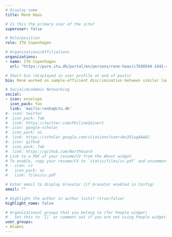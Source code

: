 ```yaml
---
# Display name
title: René Haas

# Is this the primary user of the site?
superuser: false

# Role/position
role: ITU Copenhagen

# Organizations/Affiliations
organizations:
- name: ITU Copenhagen
  url: "https://pure.itu.dk/portal/en/persons/rene-haas(c7b50544-1d42-48e7-b386-48262f635366).html"

# Short bio (displayed in user profile at end of posts)
bio: René worked on sample-efficient discrimination between similar languages.

# Social/Academic Networking
social:
- icon: envelope
  icon_pack: fas
  link: 'mailto:renha@itu.dk'
#- icon: twitter
#  icon_pack: fab
#  link: https://twitter.com/PhilineZeinert
#- icon: google-scholar
#  icon_pack: ai
#  link: https://scholar.google.com/citations?user=Nu351ugAAAAJ
#- icon: github
#  icon_pack: fab
#  link: https://github.com/NorthGuard
# Link to a PDF of your resume/CV from the About widget.
# To enable, copy your resume/CV to `static/files/cv.pdf` and uncomment the lines below.
# - icon: cv
#   icon_pack: ai
#   link: files/cv.pdf

# Enter email to display Gravatar (if Gravatar enabled in Config)
email: ""

# Highlight the author in author lists? (true/false)
highlight_name: false

# Organizational groups that you belong to (for People widget)
#   Set this to `[]` or comment out if you are not using People widget.
user_groups:
- Alumni
---
```


